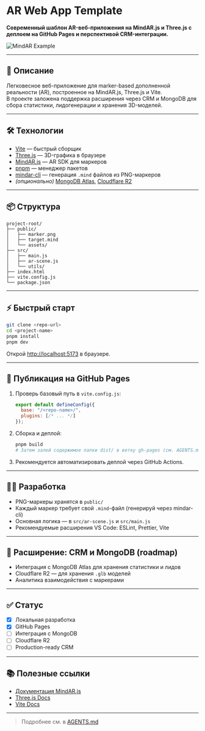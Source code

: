 # AR Web App Template

**Современный шаблон AR-веб-приложения на MindAR.js и Three.js с деплоем на GitHub Pages и перспективой CRM-интеграции.**

![MindAR Example](https://hiukim.github.io/mind-ar-js-doc/img/screenshot-1.jpg)

---

## 🚀 Описание

Легковесное веб-приложение для marker-based дополненной реальности (AR), построенное на MindAR.js, Three.js и Vite.  
В проекте заложена поддержка расширения через CRM и MongoDB для сбора статистики, лидогенерации и хранения 3D-моделей.

---

## 🛠️ Технологии

- [Vite](https://vitejs.dev/) — быстрый сборщик
- [Three.js](https://threejs.org/) — 3D-графика в браузере
- [MindAR.js](https://hiukim.github.io/mind-ar-js-doc/) — AR SDK для маркеров
- [pnpm](https://pnpm.io/) — менеджер пакетов
- [mindar-cli](https://github.com/hiukim/mind-ar-js/tree/main/packages/mindar-cli) — генерация `.mind` файлов из PNG-маркеров
- *(опционально)* [MongoDB Atlas](https://www.mongodb.com/atlas), [Cloudflare R2](https://www.cloudflare.com/products/r2/)

---

## 📦 Структура

```
project-root/
├── public/
│   ├── marker.png
│   ├── target.mind
│   └── assets/
├── src/
│   ├── main.js
│   ├── ar-scene.js
│   └── utils/
├── index.html
├── vite.config.js
└── package.json
```

---

## ⚡ Быстрый старт

```bash
git clone <repo-url>
cd <project-name>
pnpm install
pnpm dev
```

Открой [http://localhost:5173](http://localhost:5173) в браузере.

---

## 📝 Публикация на GitHub Pages

1. Проверь базовый путь в `vite.config.js`:
    ```js
    export default defineConfig({
      base: "/<repo-name>/",
      plugins: [/* ... */]
    });
    ```
2. Сборка и деплой:
    ```bash
    pnpm build
    # Затем залей содержимое папки dist/ в ветку gh-pages (см. AGENTS.md для подробностей)
    ```
3. Рекомендуется автоматизировать деплой через GitHub Actions.

---

## 👩‍💻 Разработка

- PNG-маркеры хранятся в `public/`
- Каждый маркер требует свой `.mind`-файл (генерируй через mindar-cli)
- Основная логика — в `src/ar-scene.js` и `src/main.js`
- Рекомендуемые расширения VS Code: ESLint, Prettier, Vite

---

## 🧩 Расширение: CRM и MongoDB (roadmap)

- Интеграция с MongoDB Atlas для хранения статистики и лидов
- Cloudflare R2 — для хранения `.glb` моделей
- Аналитика взаимодействия с маркерами

---

## ✅ Статус

- [x] Локальная разработка  
- [x] GitHub Pages  
- [ ] Интеграция с MongoDB  
- [ ] Cloudflare R2  
- [ ] Production-ready CRM

---

## 📚 Полезные ссылки

- [Документация MindAR.js](https://hiukim.github.io/mind-ar-js-doc/)
- [Three.js Docs](https://threejs.org/docs/)
- [Vite Docs](https://vitejs.dev/guide/)

---

> Подробнее см. в [AGENTS.md](./AGENTS.md)
